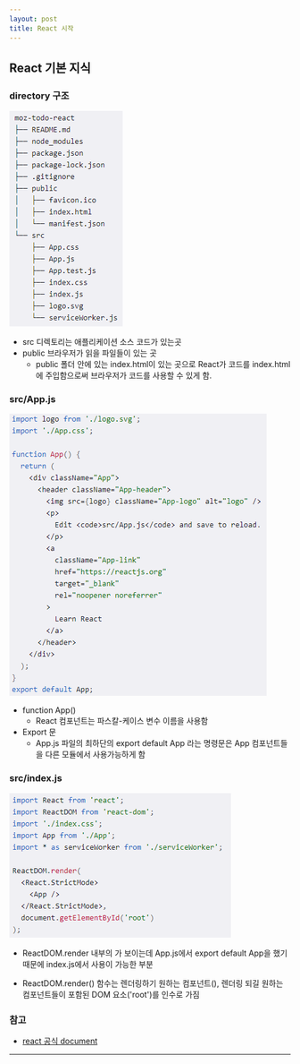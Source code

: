 ```yaml
---
layout: post
title: React 시작
---
```

## React 기본 지식

### directory 구조
![directory-tree](../images/directory.png)

+ src 디렉토리는 애플리케이션 소스 코드가 있는곳
+ public 브라우저가 읽을 파일들이 있는 곳
    + public 폴더 안에 있는 index.html이 있는 곳으로 React가 코드를 index.html에 주입함으로써 브라우저가 코드를 사용할 수 있게 함.
    
### src/App.js
![appjs](../images/appjs.png)


+ function App()
    + React 컴포넌트는 파스칼-케이스 변수 이름을 사용함
+ Export 문
    + App.js 파일의 최하단의 export default App 라는 명령문은 App 컴포넌트들을 다른 모듈에서 사용가능하게 함
    
### src/index.js
![indexjs](../images/indexjs.png)


+ ReactDOM.render 내부의 <App />가 보이는데 App.js에서 export default App을 했기 때문에 index.js에서 사용이 가능한 부분

+ ReactDOM.render() 함수는 렌더링하기 원하는 컴포넌트(<App/>), 렌더링 되길 원하는 컴포넌트들이 포함된 DOM 요소('root')를 인수로 가짐


### 참고
+ [react 공식 document](https://developer.mozilla.org/ko/docs/Learn/Tools_and_testing/Client-side_JavaScript_frameworks/React_getting_started)

***
